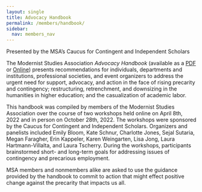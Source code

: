 ```yaml
---
layout: single
title: Advocacy Handbook
permalink: /members/handbook/
sidebar:
  nav: members_nav
---
```


<p>Presented by the MSA’s Caucus for Contingent and Independent
Scholars</p>
<p>The Modernist Studies Association <em>Advocacy Handbook</em>
(available as a <a href="advocacy_handbook.pdf" target="_blank">PDF</a> or <a href="advocacy_handbook.html" target="_blank"
>Online</a>) presents recommendations for individuals, departments
and institutions, professional societies, and event organizers to
address the urgent need for support, advocacy, and action in the
face of rising precarity and contingency; restructuring,
retrenchment, and downsizing in the humanities in higher education;
and the casualization of academic labor.</p>
<p>This handbook was compiled by members of the Modernist Studies
Association over the course of two workshops held online on April
8th, 2022 and in person on October 28th, 2022. The workshops were
sponsored by the Caucus for Contingent and Independent Scholars.
Organizers and panelists included Emily Bloom, Kate Schnur,
Charlotte Jones, Sejal Sutaria, Megan Faragher, Erin Kappeler, Karen
Weingarten, Lisa Jong, Laura Hartmann-Villalta, and Laura Tscherry.
During the workshops, participants brainstormed short- and long-term
goals for addressing issues of contingency and precarious
employment.</p>
<p>MSA members and nonmembers alike are asked to use the guidance
provided by the handbook to commit to action that might effect
positive change against the precarity that impacts us all.</p>